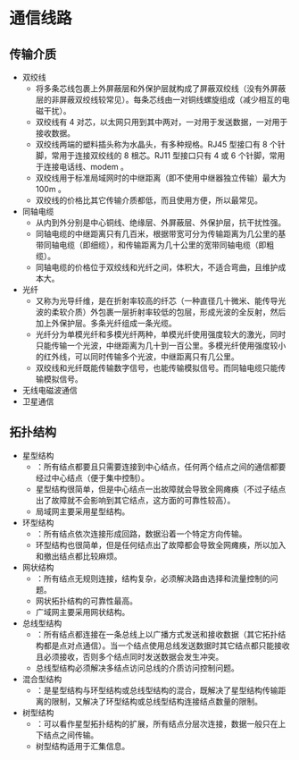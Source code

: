 # 通信线路

## 传输介质

- 双绞线
  - 将多条芯线包裹上外屏蔽层和外保护层就构成了屏蔽双绞线（没有外屏蔽层的非屏蔽双绞线较常见）。每条芯线由一对铜线螺旋组成（减少相互的电磁干扰）。
  - 双绞线有 4 对芯，以太网只用到其中两对，一对用于发送数据，一对用于接收数据。
  - 双绞线两端的塑料插头称为水晶头，有多种规格。RJ45 型接口有 8 个针脚，常用于连接双绞线的 8 根芯。RJ11 型接口只有 4 或 6 个针脚，常用于连接电话线、modem 。
  - 双绞线用于标准局域网时的中继距离（即不使用中继器独立传输）最大为 100m 。
  - 双绞线的价格比其它传输介质都低，而且使用方便，所以最常见。
- 同轴电缆
  - 从内到外分别是中心铜线、绝缘层、外屏蔽层、外保护层，抗干扰性强。
  - 同轴电缆的中继距离只有几百米，根据带宽可分为传输距离为几公里的基带同轴电缆（即细缆），和传输距离为几十公里的宽带同轴电缆（即粗缆）。
  - 同轴电缆的价格位于双绞线和光纤之间，体积大，不适合弯曲，且维护成本大。
- 光纤
  - 又称为光导纤维，是在折射率较高的纤芯（一种直径几十微米、能传导光波的柔软介质）外包裹一层折射率较低的包层，形成光波的全反射，然后加上外保护层。多条光纤组成一条光缆。
  - 光纤分为单模光纤和多模光纤两种，单模光纤使用强度较大的激光，同时只能传输一个光波，中继距离为几十到一百公里。多模光纤使用强度较小的红外线，可以同时传输多个光波，中继距离只有几公里。
  - 双绞线和光纤既能传输数字信号，也能传输模拟信号。而同轴电缆只能传输模拟信号。
- 无线电磁波通信
- 卫星通信

## 拓扑结构

- 星型结构
  - ：所有结点都要且只需要连接到中心结点，任何两个结点之间的通信都要经过中心结点（便于集中控制）。
  - 星型结构很简单，但是中心结点一出故障就会导致全网瘫痪（不过子结点出了故障就不会影响到其它结点，这方面的可靠性较高）。
  - 局域网主要采用星型结构。
- 环型结构
  - ：所有结点依次连接形成回路，数据沿着一个特定方向传输。
  - 环型结构也很简单，但是任何结点出了故障都会导致全网瘫痪，所以加入和撤出结点都比较麻烦。
- 网状结构
  - ：所有结点无规则连接，结构复杂，必须解决路由选择和流量控制的问题。
  - 网状拓扑结构的可靠性最高。
  - 广域网主要采用网状结构。
- 总线型结构
  - ：所有结点都连接在一条总线上以广播方式发送和接收数据（其它拓扑结构都是点对点通信）。当一个结点使用总线发送数据时其它结点都只能接收且必须接收，否则多个结点同时发送数据会发生冲突。
  - 总线型结构必须解决多结点访问总线的介质访问控制问题。
- 混合型结构
  - ：是星型结构与环型结构或总线型结构的混合，既解决了星型结构传输距离的限制，又解决了环型结构或总线型结构连接结点数量的限制。
- 树型结构
  - ：可以看作星型拓扑结构的扩展，所有结点分层次连接，数据一般只在上下结点之间传输。
  - 树型结构适用于汇集信息。
